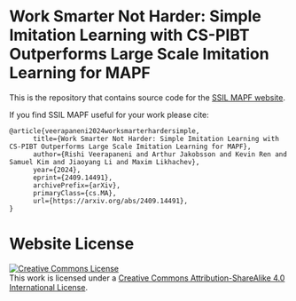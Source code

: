 # Work Smarter Not Harder: Simple Imitation Learning with CS-PIBT Outperforms Large Scale Imitation Learning for MAPF

This is the repository that contains source code for the [SSIL MAPF website](https://arthurjakobsson.github.io/ssil_mapf).

If you find SSIL MAPF useful for your work please cite:
```
@article{veerapaneni2024worksmarterhardersimple,
      title={Work Smarter Not Harder: Simple Imitation Learning with CS-PIBT Outperforms Large Scale Imitation Learning for MAPF}, 
      author={Rishi Veerapaneni and Arthur Jakobsson and Kevin Ren and Samuel Kim and Jiaoyang Li and Maxim Likhachev},
      year={2024},
      eprint={2409.14491},
      archivePrefix={arXiv},
      primaryClass={cs.MA},
      url={https://arxiv.org/abs/2409.14491}, 
}
```

# Website License
<a rel="license" href="http://creativecommons.org/licenses/by-sa/4.0/"><img alt="Creative Commons License" style="border-width:0" src="https://i.creativecommons.org/l/by-sa/4.0/88x31.png" /></a><br />This work is licensed under a <a rel="license" href="http://creativecommons.org/licenses/by-sa/4.0/">Creative Commons Attribution-ShareAlike 4.0 International License</a>.
